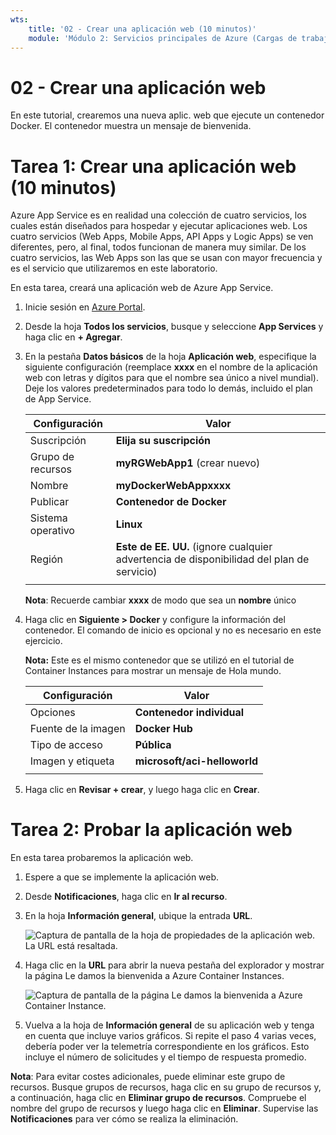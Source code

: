 ```yaml
---
wts:
    title: '02 - Crear una aplicación web (10 minutos)'
    module: 'Módulo 2: Servicios principales de Azure (Cargas de trabajo)'
---
```

# 02 - Crear una aplicación web

En este tutorial, crearemos una nueva aplic. web que ejecute un contenedor Docker. El contenedor muestra un mensaje de bienvenida. 

# Tarea 1: Crear una aplicación web (10 minutos)

Azure App Service es en realidad una colección de cuatro servicios, los cuales están diseñados para hospedar y ejecutar aplicaciones web. Los cuatro servicios (Web Apps, Mobile Apps, API Apps y Logic Apps) se ven diferentes, pero, al final, todos funcionan de manera muy similar. De los cuatro servicios, las Web Apps son las que se usan con mayor frecuencia y es el servicio que utilizaremos en este laboratorio.

En esta tarea, creará una aplicación web de Azure App Service. 

1. Inicie sesión en [Azure Portal](http://portal.azure.com/). 

2. Desde la hoja **Todos los servicios**, busque y seleccione **App Services** y haga clic en **+ Agregar**.

3. En la pestaña **Datos básicos** de la hoja **Aplicación web**, especifique la siguiente configuración (reemplace **xxxx** en el nombre de la aplicación web con letras y dígitos para que el nombre sea único a nivel mundial). Deje los valores predeterminados para todo lo demás, incluido el plan de App Service. 

    | Configuración | Valor |
    | -- | -- |
    | Suscripción | **Elija su suscripción** |
    | Grupo de recursos | **myRGWebApp1** (crear nuevo) |
    | Nombre | **myDockerWebAppxxxx** |
    | Publicar | **Contenedor de Docker** |
    | Sistema operativo | **Linux** |
    | Región | **Este de EE. UU.** (ignore cualquier advertencia de disponibilidad del plan de servicio) |
    | | |	
    
    **Nota**: Recuerde cambiar **xxxx** de modo que sea un **nombre** único

4. Haga clic en **Siguiente > Docker** y configure la información del contenedor. El comando de inicio es opcional y no es necesario en este ejercicio. 

    **Nota:** Este es el mismo contenedor que se utilizó en el tutorial de Container Instances para mostrar un mensaje de Hola mundo. 

    | Configuración | Valor |
    | -- | -- |
    | Opciones | **Contenedor individual** |
    | Fuente de la imagen | **Docker Hub** |
    | Tipo de acceso | **Pública** |
    | Imagen y etiqueta | **microsoft/aci-helloworld** |
    | | |	


5. Haga clic en **Revisar + crear**, y luego haga clic en **Crear**. 

# Tarea 2: Probar la aplicación web

En esta tarea probaremos la aplicación web.

1. Espere a que se implemente la aplicación web.

2. Desde **Notificaciones**, haga clic en **Ir al recurso**. 

3. En la hoja **Información general**, ubique la entrada **URL**. 

    ![Captura de pantalla de la hoja de propiedades de la aplicación web. La URL está resaltada.](../images/0801.png)

4. Haga clic en la **URL** para abrir la nueva pestaña del explorador y mostrar la página Le damos la bienvenida a Azure Container Instances.

    ![Captura de pantalla de la página Le damos la bienvenida a Azure Container Instance.](../images/0802.png)

5. Vuelva a la hoja de **Información general** de su aplicación web y tenga en cuenta que incluye varios gráficos. Si repite el paso 4 varias veces, debería poder ver la telemetría correspondiente en los gráficos. Esto incluye el número de solicitudes y el tiempo de respuesta promedio. 

**Nota**: Para evitar costes adicionales, puede eliminar este grupo de recursos. Busque grupos de recursos, haga clic en su grupo de recursos y, a continuación, haga clic en **Eliminar grupo de recursos**. Compruebe el nombre del grupo de recursos y luego haga clic en **Eliminar**. Supervise las **Notificaciones** para ver cómo se realiza la eliminación.

